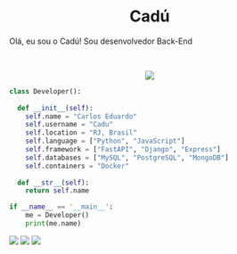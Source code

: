 <h1 align="center">
  <b>Cadú</b>
</h1>

Olá, eu sou o Cadú! Sou desenvolvedor Back-End

<br>

<p align="center">
  <a href="https://skillicons.dev">
    <img src="https://skillicons.dev/icons?i=python,django,fastapi,mysql,postgres,mongo,docker,selenium,js,nodejs,express,redis,sentry,aws,git,vscode,html,css&perline=9" />
  </a>
</p>

```python
class Developer():
    
  def __init__(self):
    self.name = "Carlos Eduardo"
    self.username = "Cadu"
    self.location = "RJ, Brasil"
    self.language = ["Python", "JavaScript"]
    self.framework = ["FastAPI", "Django", "Express"]
    self.databases = ["MySQL", "PostgreSQL", "MongoDB"]
    self.containers = "Docker"
  
  def __str__(self):
    return self.name

if __name__ == '__main__':
    me = Developer()
    print(me.name)
```

<p align="left">
  <a href="mailto:cadu.dev7@gmail.com" alt="Gmail">
  <img src="https://img.shields.io/badge/-Gmail-FF0000?style=flat-square&labelColor=FF0000&logo=gmail&logoColor=white" /></a>

  <a href="https://www.linkedin.com/in/carlos-eduardo-b1b9aa230/" alt="LinkedIn">
  <img src="https://img.shields.io/badge/-Linkedin-0e76a8?style=flat-square&logo=Linkedin&logoColor=white" /></a>

  <a href="https://www.instagram.com/mrcadu7/" alt="Instagram">
  <img src="https://img.shields.io/badge/-Instagram-DF0174?style=flat-square&labelColor=DF0174&logo=instagram&logoColor=white" /></a>
</p>
